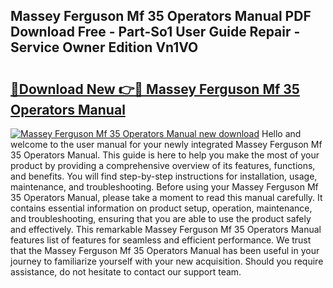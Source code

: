 ## Massey Ferguson Mf 35 Operators Manual PDF Download Free - Part-So1 User Guide Repair - Service Owner Edition Vn1VO

# <h2><a href="http://cf29654.oget.top/?id=Massey+Ferguson+Mf+35+Operators+Manual">🔗Download New 👉🔴 Massey Ferguson Mf 35 Operators Manual</a></h2>

[![Massey Ferguson Mf 35 Operators Manual new download](https://i.imgur.com/5g1atiW.png)](http://cf29654.oget.top/?id=Massey+Ferguson+Mf+35+Operators+Manual)
Hello and welcome to the user manual for your newly integrated Massey Ferguson Mf 35 Operators Manual. This guide is here to help you make the most of your product by providing a comprehensive overview of its features, functions, and benefits. You will find step-by-step instructions for installation, usage, maintenance, and troubleshooting. Before using your Massey Ferguson Mf 35 Operators Manual, please take a moment to read this manual carefully. It contains essential information on product setup, operation, maintenance, and troubleshooting, ensuring that you are able to use the product safely and effectively. This remarkable Massey Ferguson Mf 35 Operators Manual features list of features for seamless and efficient performance. We trust that the Massey Ferguson Mf 35 Operators Manual has been useful in your journey to familiarize yourself with your new acquisition. Should you require assistance, do not hesitate to contact our support team.
